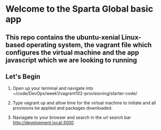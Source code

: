 # Welcome to the Sparta Global basic app

## This repo contains the ubuntu-xenial Linux-based operating system, the vagrant file which configures the virtual machine and the app javascript which we are looking to running

## Let's Begin

1) Open up your terminal and navigate into ~/code/DevOps/week1/vagrant102-provisioning/starter-code/

2) Type vagrant up and allow time for the virtual machine to initiate and all provisions be applied and packages downloaded.

3) Naviagate to your browser and search in the url search bar http://development.local:3000
